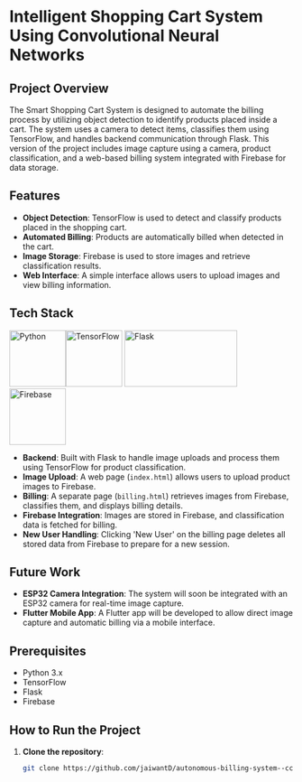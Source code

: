 # Intelligent Shopping Cart System Using Convolutional Neural Networks

## Project Overview
The Smart Shopping Cart System is designed to automate the billing process by utilizing object detection to identify products placed inside a cart. The system uses a camera to detect items, classifies them using TensorFlow, and handles backend communication through Flask. This version of the project includes image capture using a camera, product classification, and a web-based billing system integrated with Firebase for data storage.

## Features
- **Object Detection**: TensorFlow is used to detect and classify products placed in the shopping cart.
- **Automated Billing**: Products are automatically billed when detected in the cart.
- **Image Storage**: Firebase is used to store images and retrieve classification results.
- **Web Interface**: A simple interface allows users to upload images and view billing information.

## Tech Stack

<img src="https://upload.wikimedia.org/wikipedia/commons/c/c3/Python-logo-notext.svg" alt="Python" width="100" height="100"><img src="https://upload.wikimedia.org/wikipedia/commons/2/2d/Tensorflow_logo.svg" alt="TensorFlow" width="100" height="100">
<img src="https://upload.wikimedia.org/wikipedia/commons/3/3c/Flask_logo.svg" alt="Flask" width="200" height="100">
<img src="https://firebase.google.com/images/brand-guidelines/logo-vertical.png" alt="Firebase" width="100" height="100">

- **Backend**: Built with Flask to handle image uploads and process them using TensorFlow for product classification.
- **Image Upload**: A web page (`index.html`) allows users to upload product images to Firebase.
- **Billing**: A separate page (`billing.html`) retrieves images from Firebase, classifies them, and displays billing details.
- **Firebase Integration**: Images are stored in Firebase, and classification data is fetched for billing.
- **New User Handling**: Clicking 'New User' on the billing page deletes all stored data from Firebase to prepare for a new session.

## Future Work
- **ESP32 Camera Integration**: The system will soon be integrated with an ESP32 camera for real-time image capture.
- **Flutter Mobile App**: A Flutter app will be developed to allow direct image capture and automatic billing via a mobile interface.

## Prerequisites
- Python 3.x
- TensorFlow
- Flask
- Firebase

## How to Run the Project

1. **Clone the repository**:
   ```bash
   git clone https://github.com/jaiwantD/autonomous-billing-system--ccp
